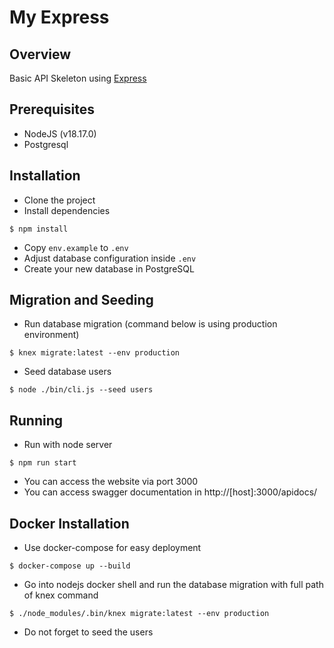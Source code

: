 # My Express

## Overview
Basic API Skeleton using [Express](https://expressjs.com/)

## Prerequisites
- NodeJS (v18.17.0)
- Postgresql

## Installation
- Clone the project
- Install dependencies
```
$ npm install
```
- Copy `env.example` to `.env`
- Adjust database configuration inside `.env`
- Create your new database in PostgreSQL

## Migration and Seeding
- Run database migration (command below is using production environment)
```
$ knex migrate:latest --env production
```
- Seed database users
```
$ node ./bin/cli.js --seed users
```

## Running
- Run with node server
```
$ npm run start
```
- You can access the website via port 3000
- You can access swagger documentation in http://[host]:3000/apidocs/


## Docker Installation
- Use docker-compose for easy deployment
```
$ docker-compose up --build
```
- Go into nodejs docker shell and run the database migration with full path of knex command
```
$ ./node_modules/.bin/knex migrate:latest --env production
```
- Do not forget to seed the users
